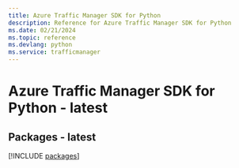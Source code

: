 ```yaml
---
title: Azure Traffic Manager SDK for Python
description: Reference for Azure Traffic Manager SDK for Python
ms.date: 02/21/2024
ms.topic: reference
ms.devlang: python
ms.service: trafficmanager
---
```

# Azure Traffic Manager SDK for Python - latest
## Packages - latest
[!INCLUDE [packages](traffic-manager-index.md)]